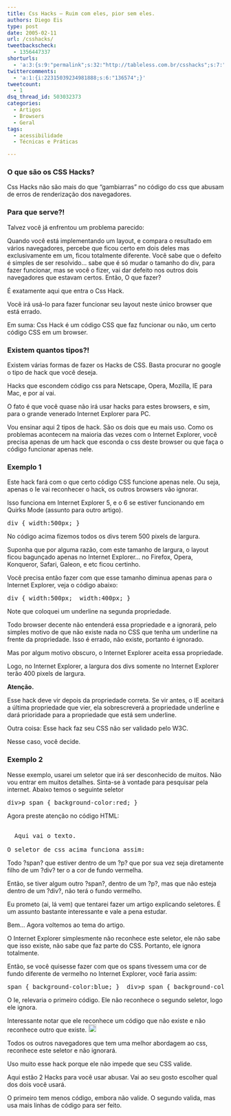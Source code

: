 ```yaml
---
title: Css Hacks – Ruim com eles, pior sem eles.
authors: Diego Eis
type: post
date: 2005-02-11
url: /csshacks/
tweetbackscheck:
  - 1356447337
shorturls:
  - 'a:3:{s:9:"permalink";s:32:"http://tableless.com.br/csshacks";s:7:"tinyurl";s:26:"http://tinyurl.com/3gyg86r";s:4:"isgd";s:19:"http://is.gd/Qz7edn";}'
twittercomments:
  - 'a:1:{i:22315039234981888;s:6:"136574";}'
tweetcount:
  - 1
dsq_thread_id: 503032373
categories:
  - Artigos
  - Browsers
  - Geral
tags:
  - acessibilidade
  - Técnicas e Práticas

---
```

### O que são os CSS Hacks?

Css Hacks não são mais do que “gambiarras” no código do css que abusam de erros de renderização dos navegadores.

### Para que serve?!

Talvez você já enfrentou um problema parecido:
  
Quando você está implementando um layout, e compara o resultado em vários navegadores, percebe que ficou certo em dois deles mas exclusivamente em um, ficou totalmente diferente. Você sabe que o defeito é simples de ser resolvido… sabe que é só mudar o tamanho do div, para fazer funcionar, mas se você o fizer, vai dar defeito nos outros dois navegadores que estavam certos. Então, O que fazer?

É exatamente aqui que entra o Css Hack.
  
Você irá usá-lo para fazer funcionar seu layout neste único browser que está errado.

Em suma: Css Hack é um código CSS que faz funcionar ou não, um certo código CSS em um browser.

### Existem quantos tipos?!

Existem várias formas de fazer os Hacks de CSS. Basta procurar no google o tipo de hack que você deseja.

Hacks que escondem código css para Netscape, Opera, Mozilla, IE para Mac, e por aí vai.
  
O fato é que você quase não irá usar hacks para estes browsers, e sim, para o grande venerado Internet Explorer para PC.

Vou ensinar aqui 2 tipos de hack. São os dois que eu mais uso. Como os problemas acontecem na maioria das vezes com o Internet Explorer, você precisa apenas de um hack que esconda o css deste browser ou que faça o código funcionar apenas nele.

### Exemplo 1

Este hack fará com o que certo código CSS funcione apenas nele. Ou seja, apenas o Ie vai reconhecer o hack, os outros browsers vão ignorar.
  
Isso funciona em Internet Explorer 5, e o 6 se estiver funcionando em Quirks Mode (assunto para outro artigo).

<pre>div { width:500px; }</pre>

No código acima fizemos todos os divs terem 500 pixels de largura.
  
Suponha que por alguma razão, com este tamanho de largura, o layout ficou bagunçado apenas no Internet Explorer… no Firefox, Opera, Konqueror, Safari, Galeon, e etc ficou certinho.
  
Você precisa então fazer com que esse tamanho diminua apenas para o Internet Explorer, veja o código abaixo:

<pre>div { width:500px; _width:400px; }</pre>

Note que coloquei um underline na segunda propriedade.
  
Todo browser decente não entenderá essa propriedade e a ignorará, pelo simples motivo de que não existe nada no CSS que tenha um underline na frente da propriedade. Isso é errado, não existe, portanto é ignorado.

Mas por algum motivo obscuro, o Internet Explorer aceita essa propriedade.
  
Logo, no Internet Explorer, a largura dos divs somente no Internet Explorer terão 400 pixels de largura.

**Atenção.**
  
Esse hack deve vir depois da propriedade correta. Se vir antes, o IE aceitará a última propriedade que vier, ela sobrescreverá a propriedade underline e dará prioridade para a propriedade que está sem underline.

Outra coisa: Esse hack faz seu CSS não ser validado pelo W3C.
  
Nesse caso, você decide.

### Exemplo 2

Nesse exemplo, usarei um seletor que irá ser desconhecido de muitos. Não vou entrar em muitos detalhes. Sinta-se à vontade para pesquisar pela internet. Abaixo temos o seguinte seletor

<pre>div>p span { background-color:red; }</pre>

Agora preste atenção no código HTML:

<pre><div>
  Aqui vai o texto.
</div>
O seletor de css acima funciona assim:</pre>

Todo ?span? que estiver dentro de um ?p? que por sua vez seja diretamente filho de um ?div? ter o a cor de fundo vermelha.
  
Então, se tiver algum outro ?span?, dentro de um ?p?, mas que não esteja dentro de um ?div?, não terá o fundo vermelho.

Eu prometo (ai, lá vem) que tentarei fazer um artigo explicando seletores. É um assunto bastante interessante e vale a pena estudar.

Bem… Agora voltemos ao tema do artigo.
  
O Internet Explorer simplesmente não reconhece este seletor, ele não sabe que isso existe, não sabe que faz parte do CSS. Portanto, ele ignora totalmente.

Então, se você quisesse fazer com que os spans tivessem uma cor de fundo diferente de vermelho no Internet Explorer, você faria assim:

<pre>span { background-color:blue; }  div>p span { background-color:red; }</pre>

O Ie, relevaria o primeiro código. Ele não reconhece o segundo seletor, logo ele ignora.

Interessante notar que ele reconhece um código que não existe e não reconhece outro que existe. <img width="18" height="18" title=":-D" class="wp-smiley" alt=":-D" src="https://tableless.com.br/smilies/yahoo_bigsmile.gif" />

Todos os outros navegadores que tem uma melhor abordagem ao css, reconhece este seletor e não ignorará.
  
Uso muito esse hack porque ele não impede que seu CSS valide.

Aqui estão 2 Hacks para você usar abusar. Vai ao seu gosto escolher qual dos dois você usará.
  
O primeiro tem menos código, embora não valide. O segundo valida, mas usa mais linhas de código para ser feito.